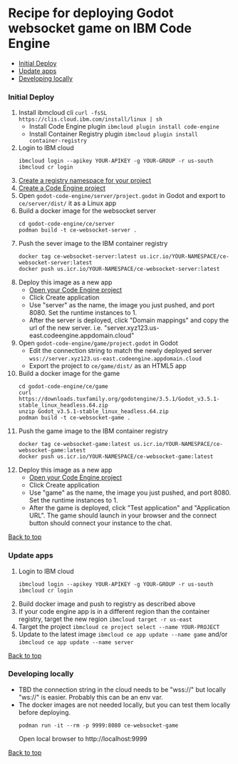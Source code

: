 # Recipe for deploying Godot websocket game on IBM Code Engine
- [Initial Deploy](#initial-deploy)
- [Update apps](#update-apps)
- [Developing locally](#developing-locally)

### Initial Deploy

1. Install ibmcloud cli `curl -fsSL https://clis.cloud.ibm.com/install/linux | sh`
   - Install Code Engine plugin `ibmcloud plugin install code-engine`
   - Install Container Registry plugin `ibmcloud plugin install container-registry`
2. Login to IBM cloud
   ```shell
   ibmcloud login --apikey YOUR-APIKEY -g YOUR-GROUP -r us-south
   ibmcloud cr login
   ```
3. [Create a registry namespace for your project](https://cloud.ibm.com/registry/namespaces)
4. [Create a Code Engine project](https://cloud.ibm.com/codeengine/projects)
5. Open `godot-code-engine/server/project.godot` in Godot and export to `ce/server/dist/` it as a Linux app
6. Build a docker image for the websocket server
   ```shell
   cd godot-code-engine/ce/server
   podman build -t ce-websocket-server .
   ```
7. Push the sever image to the IBM container registry
   ```shell
   docker tag ce-websocket-server:latest us.icr.io/YOUR-NAMESPACE/ce-websocket-server:latest
   docker push us.icr.io/YOUR-NAMESPACE/ce-websocket-server:latest
   ```
8. Deploy this image as a new app
   - [Open your Code Engine project](https://cloud.ibm.com/codeengine/projects)
   - Click Create application
   - Use "server" as the name, the image you just pushed, and port 8080. Set the runtime instances to 1.
   - After the server is deployed, click "Domain mappings" and copy the url of the new server. i.e. "server.xyz123.us-east.codeengine.appdomain.cloud"
9. Open `godot-code-engine/game/project.godot` in Godot
   - Edit the connection string to match the newly deployed server `wss://server.xyz123.us-east.codeengine.appdomain.cloud` 
   - Export the project to  `ce/game/dist/` as an HTML5 app
10. Build a docker image for the game
    ```shell
    cd godot-code-engine/ce/game
    curl https://downloads.tuxfamily.org/godotengine/3.5.1/Godot_v3.5.1-stable_linux_headless.64.zip
    unzip Godot_v3.5.1-stable_linux_headless.64.zip
    podman build -t ce-websocket-game .
    ```
11. Push the game image to the IBM container registry
    ```shell
    docker tag ce-websocket-game:latest us.icr.io/YOUR-NAMESPACE/ce-websocket-game:latest
    docker push us.icr.io/YOUR-NAMESPACE/ce-websocket-game:latest
    ```   
12. Deploy this image as a new app
    - [Open your Code Engine project](https://cloud.ibm.com/codeengine/projects)
    - Click Create application
    - Use "game" as the name, the image you just pushed, and port 8080. Set the runtime instances to 1.
    - After the game is deployed, click "Test application" and "Application URL". The game should launch in your browser and the connect button should connect your instance to the chat.

[Back to top](#recipe-for-deploying-godot-websocket-game-on-ibm-code-engine)

### Update apps
1. Login to IBM cloud
   ```shell
   ibmcloud login --apikey YOUR-APIKEY -g YOUR-GROUP -r us-south
   ibmcloud cr login
   ```
2. Build docker image and push to registry as described above
3. If your code engine app is in a different region than the container registry, target the new region `ibmcloud target -r us-east`
4. Target the project `ibmcloud ce project select --name YOUR-PROJECT`
5. Update to the latest image `ibmcloud ce app update --name game` and/or `ibmcloud ce app update --name server`

[Back to top](#recipe-for-deploying-godot-websocket-game-on-ibm-code-engine)

### Developing locally

- TBD the connection string in the cloud needs to be "wss://" but locally "ws://" is easier. Probably this can be an env var.
- The docker images are not needed locally, but you can test them locally before deploying.
   ```shell
   podman run -it --rm -p 9999:8080 ce-websocket-game
   ```
   Open local browser to http://localhost:9999

[Back to top](#recipe-for-deploying-godot-websocket-game-on-ibm-code-engine)

